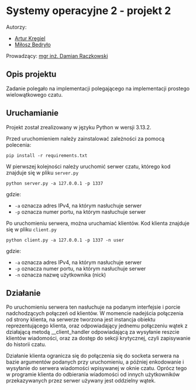 # Systemy operacyjne 2 - projekt 2

Autorzy:
- [Artur Kręgiel](https://github.com/arkregiel)
- [Miłosz Bedryło](https://github.com/lolex565)

Prowadzący: [mgr inż. Damian Raczkowski](https://github.com/DocentSzachista)

## Opis projektu

Zadanie polegało na implementacji polegającego na implementacji prostego wielowątkowego czatu.

## Uruchamianie

Projekt został zrealizowany w języku Python w wersji 3.13.2.

Przed uruchomieniem należy zainstalować zależności za pomocą polecenia:

```
pip install -r requirements.txt
```

W pierwszej kolejności należy uruchomić serwer czatu, którego kod znajduje się w pliku `server.py`

```
python server.py -a 127.0.0.1 -p 1337
```

gdzie:
- `-a` oznacza adres IPv4, na którym nasłuchuje serwer
- `-p` oznacza numer portu, na którym nasłuchuje serwer

Po uruchomieniu serwera, można uruchamiać klientów. Kod klienta znajduje się w pliku `client.py`

```
python client.py -a 127.0.0.1 -p 1337 -n user 
```

gdzie:
- `-a` oznacza adres IPv4, na którym nasłuchuje serwer
- `-p` oznacza numer portu, na którym nasłuchuje serwer
- `-n` oznacza nazwę użytkownika (nick)

## Działanie

Po uruchomieniu serwera ten nasłuchuje na podanym interfejsie i porcie nadchodzących połączeń od klientów. W momencie nadejścia połączenia od strony klienta, na serwerze tworzona jest instancja obiektu reprezentującego klienta, oraz odpowiadający jednemu połączeniu wątek z działającą metodą __client_handler odpowiadającą za wysyłanie reszcie klientów wiadomości, oraz za dostęp do sekcji krytycznej, czyli zapisywanie do historii czatu.

Działanie klienta ogranicza się do połączenia się do socketa serwera na bazie argumentów podanych przy uruchomieniu, a później enkodowanie i wysyłanie do serwera wiadomości wpisywanej w oknie czatu. Oprócz tego w programie klienta do odbierania wiadomości od innych użytkowników przekazywanych przez serwer używany jest oddzielny wątek.